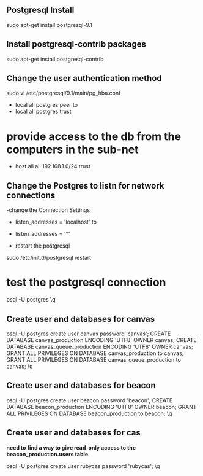 ## Postgresql Install

sudo apt-get install postgresql-9.1

## Install postgresql-contrib packages

sudo apt-get install postgresql-contrib


## Change the user authentication method

 sudo vi /etc/postgresql/9.1/main/pg_hba.conf

 - local      all     postgres     peer 
to
 - local      all     postgres     trust

# provide access to the db from the computers in the sub-net
 - host all all 192.168.1.0/24 trust

## Change the Postgres to listn for network connections

-change the Connection Settings 

 - listen_addresses = 'localhost' 
to
 - listen_addresses = '*' 

- restart the postgresql

 sudo /etc/init.d/postgresql restart

# test the postgresql connection 

 psql -U postgres
 \q

## Create user and databases for canvas

psql -U postgres
create user canvas password 'canvas';
CREATE DATABASE canvas_production ENCODING 'UTF8' OWNER canvas;
CREATE DATABASE canvas_queue_production ENCODING 'UTF8' OWNER canvas;
GRANT ALL PRIVILEGES ON DATABASE canvas_production to canvas;
GRANT ALL PRIVILEGES ON DATABASE canvas_queue_production to canvas;
\q

## Create user and databases for beacon

psql -U postgres
create user beacon password 'beacon';
CREATE DATABASE beacon_production ENCODING 'UTF8' OWNER beacon;
GRANT ALL PRIVILEGES ON DATABASE beacon_production to beacon;
\q

## Create user and databases for cas
**need to find a way to give read-only access to the beacon_production.users table.**

psql -U postgres
create user rubycas password 'rubycas';
\q

